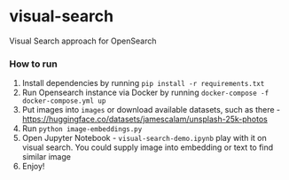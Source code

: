 # visual-search
Visual Search approach for OpenSearch

### How to run

1. Install dependencies by running `pip install -r requirements.txt`
2. Run Opensearch instance via Docker by running `docker-compose -f docker-compose.yml up`
3. Put images into `images` or download available datasets, such as there - https://huggingface.co/datasets/jamescalam/unsplash-25k-photos
4. Run `python image-embeddings.py`
5. Open Jupyter Notebook - `visual-search-demo.ipynb` play with it on visual search. You could supply image into embedding or text to find similar image
6. Enjoy!
